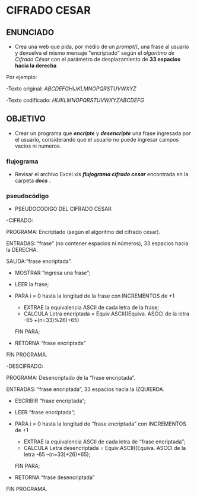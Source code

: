 # CIFRADO CESAR
## ENUNCIADO
- Crea una web que pida, por medio de un _prompt()_, una frase al usuario y devuelva el mismo mensaje "encriptado" según el _algoritmo de Cifrado César_ con el parámetro de desplazamiento de **33 espacios hacia la derecha**

 Por ejemplo:

  -Texto original: _ABCDEFGHIJKLMNOPQRSTUVWXYZ_

  -Texto codificado: _HIJKLMNOPQRSTUVWXYZABCDEFG_

## OBJETIVO
- Crear un programa que **_encripte_** y **_desencripte_** una frase ingresada por el usuario, considerando que el usuario no puede ingresar campos vacios ni numeros.

### flujograma
 - Revisar el archivo Excel.xls **_flujograma cifrado cesar_** encontrada en la carpeta **_docs_** .

### pseudocódigo
 - PSEUDOCODIGO DEL CIFRADO CESAR

 -CIFRADO:

 PROGRAMA: Encriptado (según el algoritmo del cifrado cesar).

 ENTRADAS: “frase” (no contener espacios ni números), 33 espacios hacia la DERECHA.

 SALIDA:”frase encriptada”.

  - MOSTRAR “ingresa una frase”;

  - LEER la frase;
  - PARA  i = 0 hasta la longitud de la frase con INCREMENTOS de +1
     - EXTRAE la equivalencia ASCII de cada letra de la frase;
     - CALCULA Letra encriptada =  Equiv.ASCII((Equiva. ASCCI de la letra -65 +(n=33)%26)+65)

    FIN PARA;
  - RETORNA “frase encriptada”

   FIN PROGRAMA.

 -DESCIFRADO:

 PROGRAMA: Desencriptado de la “frase encriptada”.

 ENTRADAS: “frase encriptada”, 33 espacios hacia la IZQUIERDA.

  - ESCRIBIR “frase encriptada”;

  - LEER “frase encriptada”;
  - PARA  i = 0 hasta la longitud de “frase encriptada” con INCREMENTOS de +1

     - EXTRAE la equivalencia ASCII de cada letra de “frase encriptada”;
     - CALCULA Letra desencriptada =  Equiv.ASCII((Equiva. ASCCI de la letra -65 –(n=33)+26)+65);

    FIN PARA;

  - RETORNA “frase desencriptada”

  FIN PROGRAMA.
